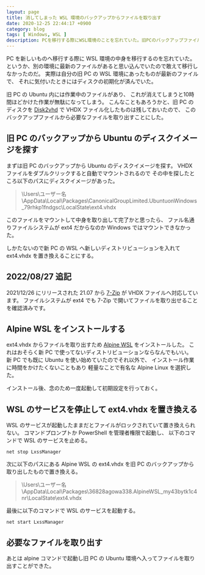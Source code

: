 ```yaml
---
layout: page
title: 消してしまった WSL 環境のバックアップからファイルを取り出す
date: 2020-12-25 22:44:17 +0900
category: blog
tags: [ Windows, WSL ]
description: PCを移行する際にWSL環境のことを忘れていた。旧PCのバックアップファイルからWSLのUbuntu内にあるファイルを取り出したい。
---
```


PC を新しいものへ移行する際に WSL 環境の中身を移行するのを忘れていた。
というか、別の環境に最新のファイルがあると思い込んでいたので敢えて移行しなかったのだ。
実際は自分の旧 PC の WSL 環境にあったものが最新のファイルで、
それに気付いたときにはディスクの初期化が済んでいた。

旧 PC の Ubuntu 内には作業中のファイルがあり、
これが消えてしまうと10時間ほどかけた作業が無駄になってしまう。
こんなこともあろうかと、旧 PC のディスクを
[Disk2vhd](https://docs.microsoft.com/en-us/sysinternals/downloads/disk2vhd)
で VHDX ファイル化したものは残しておいたので、
このバックアップファイルから必要なファイルを取り出すことにした。

## 旧 PC のバックアップから Ubuntu のディスクイメージを探す

まずは旧 PC のバックアップから Ubuntu のディスクイメージを探す。
VHDX ファイルをダブルクリックすると自動でマウントされるので
その中を探したところ以下のパスにディスクイメージがあった。

> \Users\ユーザー名\AppData\Local\Packages\CanonicalGroupLimited.UbuntuonWindows_79rhkp1fndgsc\LocalState\ext4.vhdx

このファイルをマウントして中身を取り出して完了かと思ったら、
ファル名通りファイルシステムが ext4 だからなのか
Windows ではマウントできなかった。

しかたないので新 PC の WSL へ新しいディストリビューションを入れて
ext4.vhdx を置き換えることにする。

## 2022/08/27 追記

2021/12/26 にリリースされた 21.07 から
[7-Zip](https://sevenzip.osdn.jp/) が VHDX ファイルへ対応しています。
ファイルシステムが ext4 でも
7-Zip で開いてファイルを取り出せることを確認済みです。

## Alpine WSL をインストールする

ext4.vhdx からファイルを取り出すため
[Alpine WSL](https://www.microsoft.com/ja-jp/p/alpine-wsl/9p804crf0395?activetab=pivot:overviewtab)
をインストールした。
これはおそらく新 PC で使ってないディストリビューションならなんでもいい。
新 PC でも既に Ubuntu を使い始めていたのでそれ以外で、
インストール作業に時間をかけたくないこともあり
軽量なことで有名な Alpine Linux を選択した。

インストール後、念のため一度起動して初期設定を行っておく。

## WSL のサービスを停止して ext4.vhdx を置き換える

WSL のサービスが起動したままだとファイルがロックされていて置き換えられない。
コマンドプロンプトか PowerShell を管理者権限で起動し、
以下のコマンドで WSL のサービスを止める。

    net stop LxssManager

次に以下のパスにある Alpine WSL の ext4.vhdx
を旧 PC のバックアップから取り出したもので置き換える。

> \Users\ユーザー名\AppData\Local\Packages\36828agowa338.AlpineWSL_my43bytk1c4nr\LocalState\ext4.vhdx

最後に以下のコマンドで WSL のサービスを起動する。

    net start LxssManager

## 必要なファイルを取り出す

あとは alpine コマンドで起動し旧 PC の
Ubuntu 環境へ入ってファイルを取り出すことができた。
